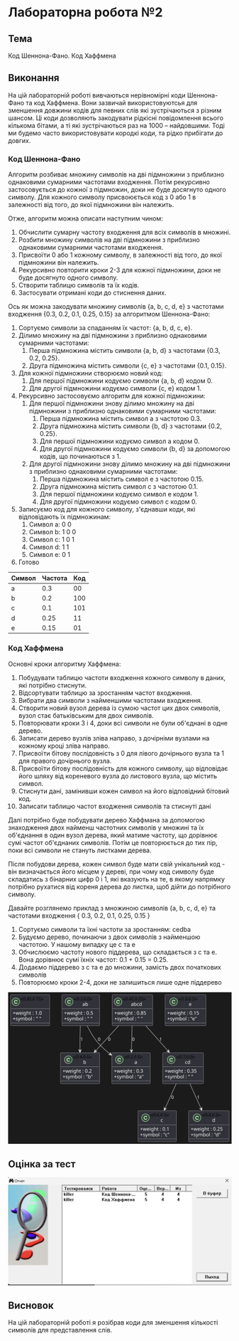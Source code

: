 # Лабораторна робота №2

## Тема

Код Шеннона-Фано. Код Хаффмена

## Виконання

На цій лабораторній роботі вивчаються нерівномірні коди Шеннона-Фано та код Хаффмена. Вони зазвичай використовуютсья для зменшення довжини кодів для певних слів які зустрічаються з різним шансом. Ці коди дозволяють закодувати рідкісні повідомлення всього кількома бітами, а ті які зустрічаються раз на 1000 – найдовшими. Тоді ми будемо часто використовувати кородкі коди, та рідко прибігати до довгих.

### Код Шеннона-Фано

Алгоритм розбиває множину символів на дві підмножини з приблизно однаковими сумарними частотами входження. Потім рекурсивно застосовується до кожної з підмножин, доки не буде досягнуто одного символу. Для кожного символу присвоюється код з 0 або 1 в залежності від того, до якої підмножини він належить.

Отже, алгоритм можна описати наступним чином:

1. Обчислити сумарну частоту входження для всіх символів в множині.
2. Розбити множину символів на дві підмножини з приблизно однаковими сумарними частотами входження.
3. Присвоїти 0 або 1 кожному символу, в залежності від того, до якої підмножини він належить.
4. Рекурсивно повторити кроки 2-3 для кожної підмножини, доки не буде досягнуто одного символу.
5. Створити таблицю символів та їх кодів.
6. Застосувати отримані коди до стиснення даних.

Ось як можна закодувати множину символів {a, b, c, d, e} з частотами входження {0.3, 0.2, 0.1, 0.25, 0.15} за алгоритмом Шеннона-Фано:

1. Сортуємо символи за спаданням їх частот: {a, b, d, c, e}.
2. Ділимо множину на дві підмножини з приблизно однаковими сумарними частотами:
   1. Перша підмножина містить символи {a, b, d} з частотами {0.3, 0.2, 0.25}.
   2. Друга підмножина містить символи {c, e} з частотами {0.1, 0.15}.
3. Для кожної підмножини створюємо новий код:
   1. Для першої підмножини кодуємо символи {a, b, d} кодом 0.
   2. Для другої підмножини кодуємо символи {c, e} кодом 1.
4. Рекурсивно застосовуємо алгоритм для кожної підмножини:
   1. Для першої підмножини знову ділимо множину на дві підмножини з приблизно однаковими сумарними частотами:
      1. Перша підмножина містить символ a з частотою 0.3.
      2. Друга підмножина містить символи {b, d} з частотами {0.2, 0.25}.
      3. Для першої підмножини кодуємо символ a кодом 0.
      4. Для другої підмножини кодуємо символи {b, d} за допомогою кодів, що починаються з 1.
   2. Для другої підмножини знову ділимо множину на дві підмножини з приблизно однаковими сумарними частотами:
      1. Перша підмножина містить символ e з частотою 0.15.
      2. Друга підмножина містить символ c з частотою 0.1.
      3. Для першої підмножини кодуємо символ e кодом 1.
      4. Для другої підмножини кодуємо символ c кодом 0.
5. Записуємо код для кожного символу, з'єднавши коди, які відповідають їх підмножинам:
   1. Символ a: 0 0
   2. Символ b: 1 0 0
   3. Символ c: 1 0 1
   4. Символ d: 1 1
   5. Символ e: 0 1
6. Готово

| Символ | Частота | Код     |
|--------|---------|---------|
| a      | 0.3     | 00      |
| b      | 0.2     | 100     |
| c      | 0.1     | 101     |
| d      | 0.25    | 11      |
| e      | 0.15    | 01      |

### Код Хаффмена

Основні кроки алгоритму Хаффмена:

1. Побудувати таблицю частоти входження кожного символу в даних, які потрібно стиснути.
2. Відсортувати таблицю за зростанням частот входження.
3. Вибрати два символи з найменшими частотами входження.
4. Створити новий вузол дерева із сумою частот цих двох символів, вузол стає батьківським для двох символів.
5. Повторювати кроки 3 і 4, доки всі символи не були об'єднані в одне дерево.
6. Записати дерево вузлів зліва направо, з дочірніми вузлами на кожному кроці зліва направо.
7. Присвоїти бітову послідовність з 0 для лівого дочірнього вузла та 1 для правого дочірнього вузла.
8. Присвоїти бітову послідовність для кожного символу, що відповідає його шляху від кореневого вузла до листового вузла, що містить символ.
9. Стиснути дані, замінивши кожен символ на його відповідний бітовий код.
10. Записати таблицю частот входження символів та стиснуті дані

Далі потрібно буде побудувати дерево Хаффмана за допомогою знаходження двох найменш частотних символів у множині та їх об'єднання в один вузол дерева, який матиме частоту, що дорівнює сумі частот об'єднаних символів. Потім це повторюється до тих пір, поки всі символи не стануть листками дерева.

Після побудови дерева, кожен символ буде мати свій унікальний код - він визначається його місцем у дереві, при чому код символу буде складатись з бінарних цифр 0 і 1, які вказують на те, в якому напрямку потрібно рухатися від кореня дерева до листка, щоб дійти до потрібного символу.

Давайте розглянемо приклад з множиною символів {a, b, c, d, e} та частотами входження { 0.3, 0.2, 0.1, 0.25, 0.15 }

1. Сортуємо символи та їхні частоти за зростанням: cedba
2. Будуємо дерево, починаючи з двох символів з найменшою частотою. У нашому випадку це c та e
3. Обчислюємо частоту нового піддерева, що складається з c та e. Вона дорівнює сумі їхніх частот: 0.1 + 0.15 = 0.25.
4. Додаємо піддерево з c та e до множини, замість двох початкових символів
5. Повторюємо кроки 2-4, доки не залишиться лише одне піддерево

![tree](assets/tree.svg)

## Оцінка за тест

![test](assets/test.png)

## Висновок

На цій лабораторній роботі я розібрав коди для зменшення кількості символів для представлення слів.
